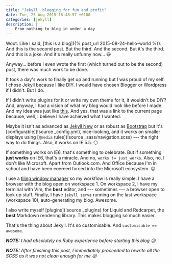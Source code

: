 ```yaml
---
title: "Jekyll: blogging for fun and profit"
date: Tue, 25 Aug 2015 18:48:57 +0100
categories: [jekyll]
description: |
    From nothing to blog in under a day
---
```


Woot. Like I said, [this is a blog]({% post_url 2015-08-24-hello-world %}). And 
this is the second post. But the third. And the second. But it's the third. And 
this is a joke. And it's really unfunny now... :laughing:

Anyway... before I even wrote the first (which turned out to be the second) 
post, there was much work to be done.

It took a day's work to finally get up and running but I was proud of my self. 
I chose Jekyll because I like DIY. I would have chosen Blogger or Wordpress if I 
didn't. But I do.

If I didn't write plugins for it or write my own theme for it, it wouldn't be 
DIY? And, anyway, I had a vision of what my blog would look like before I made. 
And my idea was just like [this](#). And yes, that was a link to the current 
page because, well, I believe I have achieved what I wanted.

Maybe it isn't as advanced as [Jekyll New](!GitHub "jglovier/jekyll-new") or as 
robust as [Bootstrap](http://getbootstrap.com/) but it's [configurable](!source
_config.yml), nice-looking, and it works on smaller displays using [`@media` 
rules](!source _sass/navigation.scss) --- the right way to do things. Also, it 
works on IE 5.5. :no_mouth:

If something works on IE6, that's something to celebrate. But if something 
**just works** on IE6, that's a miracle. And no, `works != just_works`. Also, 
no, I don't like Microsoft. Apart from Outlook.com. And Office because I'm in 
school and have been ~~coerced~~ forced into the Microsoft ecosystem. :blush:

I use a [tiling window manager](https://i3wm.org/) so my workflow is really 
simple. I have a browser with the blog open on workspace 1. On workspace 2, I 
have my terminal with Vim, the **best** editor, and --- sometimes --- a browser 
open to look up stuff. Finally, I have `jekyll serve` running on the last 
workspace (workspace 10), auto-generating my blog. Awesome.

I also write myself [plugins](!source _plugins) for Liquid and Redcarpet, 
the **best** Markdown rendering library. This makes blogging so much easier.

That's the thing about Jekyll. It's so customisable. And `customisable == 
awesome`.

_**NOTE:** I had absolutely no Ruby experience before starting this blog :wink:_

_**NOTE:** After finishing this post, I immediately proceeded to rewrite all the 
SCSS as it was not clean enough for me :expressionless:_
